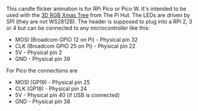 This candle flicker animation is for RPi Pico or Pico W.
It's intended to be used with the
[3D RGB Xmas Tree](https://thepihut.com/products/3d-rgb-xmas-tree-for-raspberry-pi])
from The Pi Hut. The LEDs are driven by SPI (they are not WS2812B).
The header is supposed to plug into a RPi 2, 3 or 4 but can be
connected to any microcontroller like this:

- MOSI (Broadcom GPIO 12 on Pi) - Physical pin 32
- CLK (Broadcom GPIO 25 on Pi) - Physical pin 22
- 5V - Physical pin 2
- GND - Physical pin 39

For Pico the connections are

- MOSI (GP19) - Physical pin 25
- CLK (GP18) - Physical pin 24
- 5V - Physical pin 40 (if USB is connected)
- GND - Physical pin 38
